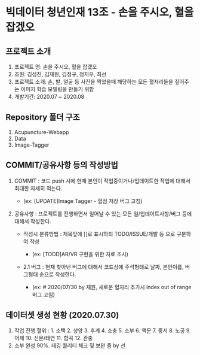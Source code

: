 # 빅데이터 청년인재 13조 - 손을 주시오, 혈을 잡겠오

## 프로젝트 소개
  1. 프로젝트 명: 손을 주시오, 혈을 잡겠오
  2. 조원: 김성진, 김재원, 김정규, 정지우, 최선
  3. 프로젝트 소개: 손, 발, 얼굴 등 사진을 찍었을때 해당하는 모든 혈자리들을 짚어주는 이미지 학습 모델링을 만들기 위함
  4. 개발기간: 2020.07 ~ 2020.08
  
## Repository 폴더 구조
  1. Acupuncture-Webapp
  2. Data
  3. Image-Tagger
  
## COMMIT/공유사항 등의 작성방법
1. COMMIT : 코드 push 시에 현재 본인이 작업중이거나/업데이트한 작업에 대해서 최대한 자세히 적는다.
    - (ex: [UPDATE]Image Tagger - 혈점 저장 버그 고침)

2. 공유사항 : 프로젝트를 진행하면서 일어날 수 있는 모든 일/업데이트사항/버그 등에 대해서 작성한다.
    - 작성시 분류방법 : 제목앞에 []로 표시하되 TODO/ISSUE/개발 등 으로 구분하여 작성
      - (ex: [TODD]AR/VR 구현을 위한 자료 조사)
  
    - 2.1 버그 : 현재 찾아낸 버그에 대해서 코드상에 주석형태로 날짜, 본인이름, 버그형태 순으로 작성한다.
      - (ex: # 2020/07/30 by 재원, 새로운 혈자리 추가시 index out of range 버그 고침)
      
## 데이터셋 생성 현황 (2020.07.30)
  1. 작업 진행 혈위 : 1. 소택 2. 상양 3. 후계 4. 소충 5. 소부 6. 액문 7. 중저 8. 노궁 9. 어제 10. 신문/태연 11. 합곡 12. 관충
  2. 소부 완성 90%. 태깅 퀄리티 체크 및 보완 중 by 선
